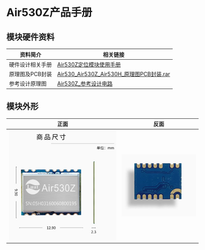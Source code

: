 # Air530Z产品手册

## 模块硬件资料

| 资料简介         | 相关链接                                                                                                                                                                                          |
| ---------------- | ------------------------------------------------------------------------------------------------------------------------------------------------------------------------------------------------- |
| 硬件设计相关手册 | [Air530Z定位模块使用手册](https://doc.openluat.com/article/1657/0)                                                                                                                                   |
| 原理图及PCB封装  | [Air530_Air530Z_Air530H_原理图PCB封装.rar](https://cdn.openluat-luatcommunity.openluat.com/attachment/20210715163807297_Air530_Air530Z_Air530H_%E5%8E%9F%E7%90%86%E5%9B%BEPCB%E5%B0%81%E8%A3%85.rar) |
| 参考设计原理图   | [Air530Z_参考设计电路](http://doc.openluat.com/article/1657/0#5_72)                                                                                                                                  |

## 模块外形

| 正面                                          | 反面                                          |
| --------------------------------------------- | --------------------------------------------- |
| ![1728399674886](image/index/1728399674886.png) | ![1728399699918](image/index/1728399699918.png) |
